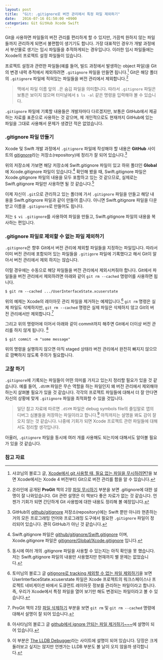 ```yaml
---
layout: post
title:  "Git: .gitignore로 버전 관리에서 특정 파일 제외하기"
date:   2016-07-16 01:50:00 +0900
categories: Git GitHub Xcode Swift
---
```


Git을 사용하면 파일들의 버전 관리를 편리하게 할 수 있지만, 가끔씩 원하지 않는 파일들까지 관리하게 되면서 불편함이 생기기도 합니다. 가장 대표적인 경우가 개발 과정에서 부산물로 생기는 임시 파일들을 추적하게되는 경우입니다. 이러한 임시 파일들에는 Xcode의 프로젝트 설정 파일들이 있습니다.

프로젝트 설정과 관련한 파일들(예를 들어, 빌드 과정에서 발생하는 object 파일)을 Git의 변경 내력 추적에서 제외하려면 `.gitignore` 파일을 만들면 됩니다.[^Shako] Git은 해당 폴더의 `.gitignore` 파일에 적혀있는 파일들을 버전 관리에서 제외합니다.[^ProGit_1]  

> 맥에서 파일 이름 앞의 `.`은 숨김 파일을 의미합니다. 따라서 `.gitignore` 파일은 보통은 보이지 않으며 터미널에서 `$ ls -al` 같은 명령을 입력해야 볼 수 있습니다.

`.gitignore` 파일에 기록할 내용들은 개발자마다 다르겠지만, 보통은 GitHub에서 제공하는 자료를 표준으로 사용하는 것 같으며, 제 개인적으로도 현재까지 GitHub에 있는 파일을 그대로 사용해서 문제가 생겼던 적은 없었습니다.

### .gitignore 파일 만들기  

Xcode 및 Swift 개발 과정에서 `.gitignore` 파일에 작성해야 할 내용은 **GitHub** 사이트의 [gitignore](https://github.com/github/gitignore)라는 저장소(repository)에 정리가 잘 되어 있습니다.[^GitHub_GitIgnore]

위의 저장소에 가보면 해당 저장소에 Swift.gitignore 파일이 있고 하위 폴더인 **Global**에 Xcode.gitignore 파일이 있습니다.[^GitIgnore] 확인해 봤을 때, Swift.gitignore 파일은 Xcode.gitignore 파일의 내용을 모두 포함하고 있는 것 같으므로, 실제로는 Swift.gitignore 파일만 사용하면 될 것 같습니다.[^Question]

이제 자신이 `.git`으로 관리하고 있는 폴더에 가서 `.gitignore` 파일을 만들고 해당 내용을 Swift.gitignore 파일과 같이 만들어 줍니다. 아니면 Swift.gitignore 파일을 다운받고 이름을 `.gitignore`로 만들어도 됩니다.

저는 `$ vi .gitignore`를 사용하여 파일을 만들고, Swift.gitignore 파일의 내용을 복사하는 편입니다.

### .gitignore 파일로 제외할 수 없는 파일 제외하기

`.gitignore`은 향후 Git에서 버전 관리에 제외할 파일들을 지정하는 파일입니다. 따라서 이미 버전 관리에 포함되어 있는 파일들을 `.gitigore` 파일에 기록했다고 해서 Git이 알아서 버전 관리에서 제외 하지는 않습니다.

이럴 경우에는 수동으로 해당 파일들을 버전 관리에서 제외시켜줘야 합니다. Git에서 파일들을 버전 관리에서 제외하려면 아래와 같이 `git rm --cached` 명령어를 사용하면 됩니다.

```
$ git rm --cached .../UserInterfaceState.xcuserstate
```

위의 예제는 Xcode의 레이아웃 관리 파일을 제거하는 예제입니다.[^Kyejusung] `git rm` 명령은 실제 파일도 삭제하지만, `git rm --cached` 명령은 실제 파일은 삭제하지 않고 Git의 버전 관리에서만 제외합니다.[^ProGit_2]

그리고 위의 명령어에 이어서 아래와 같이 commit까지 해주면 Git에서 더이상 버전 관리를 하지 않게 됩니다. [^Asata]

```
$ git commit -m "some message"
```

위의 명령을 실행하지 않으면 아직 staged 상태라 버전 관리에서 완전히 빠지지 않으므로 깜빡하지 않도록 주의가 필요합니다.

### 고찰 하기

`.gitignore`에 기록되는  파일들이 어떤 의미를 가지고 있는지 정리할 필요가 있을 것 같습니다. 예를 들어, `.dSYM` 파일은 무슨 역할을 하는 파일인지 왜 버전 관리에서 제외해야 하는지 살펴볼 필요가 있을 것 같습니다. 각각의 프로젝트 파일들에 대해서 더 잘 안다면 자신의 상황에 맞게 `.gitignore` 파일을 최적화할 수 있을 것입니다.

> 일단 참고 자료에 따르면 `.dSYM` 파일은 debug symbols file의 줄임말로 앱의 디버그 심볼들을 저장하는 파일이라고 합니다.[^LLDB] 아직까지는 설명을 봐도 감이 잘 오지 않는 것 같습니다. 나중에 기회가 되면 Xcode 프로젝트 관련 파일들에 대해서도 정리할 생각입니다.

아울러, `.gitignore` 파일을 동시에 여러 개를 사용해도 되는지에 대해서도 알아볼 필요가 있을 것 같습니다.

### 참고 자료

[^Shako]: 샤코님의 블로그 글, [Xcode에서 git 사용할 때, 필요 없는 파일을 무시하려면?](http://www.shako.net/blog/236/)을 보면 Xcode에서는 Xcode 4 버전부터 Git으로 버전 관리를 함을 알 수 있습니다.

[^ProGit_1]: 온라인에 공개된 **ProGit** 책의 2장 [파일 무시하기](https://git-scm.com/book/ko/v2/Git의-기초-수정하고-저장소에-저장하기) 부분을 보면 .gitignore에 대한 설명이 잘 나와있습니다. Git 관련 설명은 이 책보다 좋은 자료가 없는 것 같습니다. 언젠가 기회가 되면 간단하게 Git 사용법에 대한 내용도 정리해 볼 예정입니다.

[^GitHub_GitIgnore]: GitHub의 [github/gitignore](https://github.com/github/gitignore) 저장소(repository)에는 Swift 뿐만 아니라 현존하는 거의 모든 프로그래밍 언어와 프로그래밍 도구에서 필요한 `.gitignore` 파일이 정리되어 있습니다. 괜히 GitHub가 아닌 것 같습니다.

[^GitIgnore]: Swift.gitignore 파일은 [github/gitignore/Swift.gitignore](https://github.com/github/gitignore/blob/master/Swift.gitignore) 이며, Xcode.gitignore 파일은 [gitignore/Global/Xcode.gitignore](https://github.com/github/gitignore/blob/master/Global/Xcode.gitignore) 입니다.

[^Question]: 동시에 여러 개의 .gitignore 파일을 사용할 수 있는지는 아직 확인을 못 했습니다. 저는 Swift.gitignore 파일의 내용만 사용했지만 현재까지 별 문제는 없었습니다.

[^Kyejusung]: 토미님의 블로그 글 [gitignore로 tracking 제외할 수 없는 파일 제외하기](http://kyejusung.com/2016/06/git-gitignore로-tracking-제외할-수-없는-파일-제외하기/)을 보면 UserInterfaceState.xcuserstate 파일은 Xcode 프로젝트의 워크스페이스나 프로젝트 네비게이션 바에서 도큐먼트 레이아웃 정보를 관리하는 파일이라고 합니다. 즉, 우리가 Xcode에서 특정 파일을 열어 보기만 해도 변경되는 파일이라고 볼 수 있습니다.

[^ProGit_2]: ProGit 책의 2장 [파일 삭제하기](https://git-scm.com/book/ko/v2/Git의-기초-수정하고-저장소에-저장하기) 부분을 보면 `git rm`  및 `git rm --cached` 명령에 대해서 설명이 잘 되어 있습니다.

[^Asata]: 아사타님의 블로그 글 [github에서 ignore 안되는 파일 제거하기~~~](http://asata.pe.kr/504)에 설명이 되어 있습니다.

[^LLDB]: 이 부분은 [The LLDB Debugger](http://lldb.llvm.org/symbols.html)라는 사이트에 설명이 되어 있습니다. 당장은 크게 둘러보고 싶지는 않지만 언젠가는 LLDB 부분도 볼 날이 오지 않을까 생각합니다.
